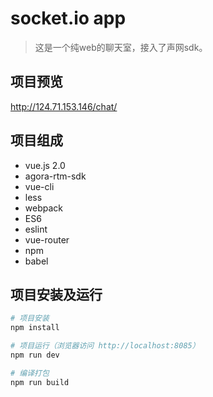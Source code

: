 # socket.io app

> 这是一个纯web的聊天室，接入了声网sdk。

## 项目预览

http://124.71.153.146/chat/

## 项目组成

* vue.js 2.0
* agora-rtm-sdk
* vue-cli
* less
* webpack
* ES6
* eslint
* vue-router
* npm
* babel

## 项目安装及运行

``` bash
# 项目安装
npm install

# 项目运行（浏览器访问 http://localhost:8085）
npm run dev

# 编译打包
npm run build
```


